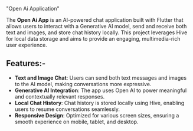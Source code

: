  "Open Ai Application"

The **Open Ai App** is an AI-powered chat application built with Flutter that allows users to interact with a Generative AI model, send and receive both text and images, and store chat history locally. This project leverages Hive for local data storage and aims to provide an engaging, multimedia-rich user experience.

## Features:-

- **Text and Image Chat**: Users can send both text messages and images to the AI model, making conversations more expressive.
- **Generative AI Integration**: The app uses Open AI to power meaningful and contextually relevant responses.
- **Local Chat History**: Chat history is stored locally using Hive, enabling users to resume conversations seamlessly.
- **Responsive Design**: Optimized for various screen sizes, ensuring a smooth experience on mobile, tablet, and desktop.
